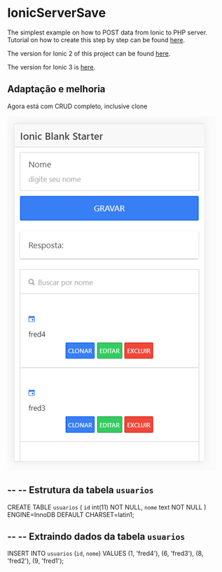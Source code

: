 # IonicServerSave
The simplest example on how to POST data from Ionic to PHP server. Tutorial on how to create this step by step can be found [here](http://www.nikola-breznjak.com/blog/ionic/posting-data-from-ionic-app-to-php-server/).


The version for Ionic 2 of this project can be found [here](https://github.com/Hitman666/Ionic2ServerSendTest).

The version for Ionic 3 is [here](https://github.com/Hitman666/Ionic3ServerSendTest).



## Adaptação e melhoria

Agora está com CRUD completo, inclusive clone

![app in action](foto.png)


--
-- Estrutura da tabela `usuarios`
--

CREATE TABLE `usuarios` (
  `id` int(11) NOT NULL,
  `nome` text NOT NULL
) ENGINE=InnoDB DEFAULT CHARSET=latin1;

--
-- Extraindo dados da tabela `usuarios`
--

INSERT INTO `usuarios` (`id`, `nome`) VALUES
(1, 'fred4'),
(6, 'fred3'),
(8, 'fred2'),
(9, 'fred1');

